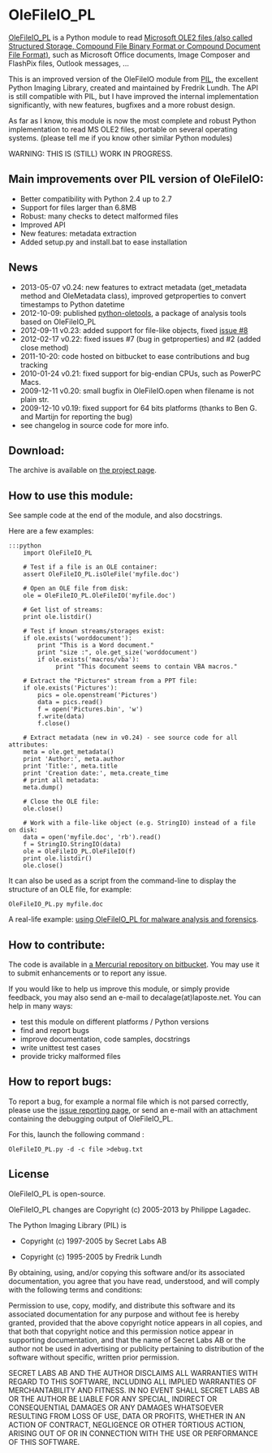 OleFileIO_PL
============

[OleFileIO_PL](http://www.decalage.info/python/olefileio) is a Python module to read [Microsoft OLE2 files (also called Structured Storage, Compound File Binary Format or Compound Document File Format)](http://en.wikipedia.org/wiki/Compound_File_Binary_Format), such as Microsoft Office documents, Image Composer and FlashPix files, Outlook messages, ... 

This is an improved version of the OleFileIO module from [PIL](http://www.pythonware.com/products/pil/index.htm), the excellent Python Imaging Library, created and maintained by Fredrik Lundh. The API is still compatible with PIL, but I have improved the internal implementation significantly, with new features, bugfixes and a more robust design.

As far as I know, this module is now the most complete and robust Python implementation to read MS OLE2 files, portable on several operating systems. (please tell me if you know other similar Python modules)

WARNING: THIS IS (STILL) WORK IN PROGRESS.

Main improvements over PIL version of OleFileIO:
------------------------------------------------

- Better compatibility with Python 2.4 up to 2.7
- Support for files larger than 6.8MB
- Robust: many checks to detect malformed files
- Improved API
- New features: metadata extraction
- Added setup.py and install.bat to ease installation

News
----

- 2013-05-07 v0.24: new features to extract metadata (get\_metadata method and OleMetadata class), improved getproperties to convert timestamps to Python datetime
- 2012-10-09: published [python-oletools](http://www.decalage.info/python/oletools), a package of analysis tools based on OleFileIO_PL
- 2012-09-11 v0.23: added support for file-like objects, fixed [issue #8](https://bitbucket.org/decalage/olefileio_pl/issue/8/bug-with-file-object)
- 2012-02-17 v0.22: fixed issues #7 (bug in getproperties) and #2 (added close method)
- 2011-10-20: code hosted on bitbucket to ease contributions and bug tracking
- 2010-01-24 v0.21: fixed support for big-endian CPUs, such as PowerPC Macs.
- 2009-12-11 v0.20: small bugfix in OleFileIO.open when filename is not plain str.
- 2009-12-10 v0.19: fixed support for 64 bits platforms (thanks to Ben G. and Martijn for reporting the bug)
- see changelog in source code for more info.

Download:
---------

The archive is available on [the project page](https://bitbucket.org/decalage/olefileio_pl/downloads).


How to use this module:
-----------------------

See sample code at the end of the module, and also docstrings.

Here are a few examples:

	:::python
		import OleFileIO_PL
		
		# Test if a file is an OLE container:
		assert OleFileIO_PL.isOleFile('myfile.doc')
		
		# Open an OLE file from disk:
		ole = OleFileIO_PL.OleFileIO('myfile.doc')
		
		# Get list of streams:
		print ole.listdir()
		
		# Test if known streams/storages exist:
		if ole.exists('worddocument'):
		    print "This is a Word document."
		    print "size :", ole.get_size('worddocument')
		    if ole.exists('macros/vba'):
		         print "This document seems to contain VBA macros."
		
		# Extract the "Pictures" stream from a PPT file:
		if ole.exists('Pictures'):
		    pics = ole.openstream('Pictures')
		    data = pics.read()
		    f = open('Pictures.bin', 'w')
		    f.write(data)
		    f.close()

		# Extract metadata (new in v0.24) - see source code for all attributes:
		meta = ole.get_metadata()
		print 'Author:', meta.author
		print 'Title:', meta.title
		print 'Creation date:', meta.create_time
		# print all metadata:
		meta.dump()

		# Close the OLE file:
		ole.close()
		
		# Work with a file-like object (e.g. StringIO) instead of a file on disk:
		data = open('myfile.doc', 'rb').read()
		f = StringIO.StringIO(data)
		ole = OleFileIO_PL.OleFileIO(f)
		print ole.listdir()
		ole.close()
		
		
It can also be used as a script from the command-line to display the structure of an OLE file, for example:

	OleFileIO_PL.py myfile.doc

A real-life example: [using OleFileIO_PL for malware analysis and forensics](http://blog.gregback.net/2011/03/using-remnux-for-forensic-puzzle-6/).

How to contribute:
------------------

The code is available in [a Mercurial repository on bitbucket](https://bitbucket.org/decalage/olefileio_pl). You may use it to submit enhancements or to report any issue.

If you would like to help us improve this module, or simply provide feedback, you may also send an e-mail to decalage(at)laposte.net. You can help in many ways:

- test this module on different platforms / Python versions
- find and report bugs
- improve documentation, code samples, docstrings
- write unittest test cases
- provide tricky malformed files

How to report bugs:
-------------------

To report a bug, for example a normal file which is not parsed correctly, please use the [issue reporting page](https://bitbucket.org/decalage/olefileio_pl/issues?status=new&status=open), or send an e-mail with an attachment containing the debugging output of OleFileIO_PL.

For this, launch the following command :

	OleFileIO_PL.py -d -c file >debug.txt 

License
-------

OleFileIO_PL is open-source.

OleFileIO_PL changes are Copyright (c) 2005-2013 by Philippe Lagadec.

The Python Imaging Library (PIL) is

- Copyright (c) 1997-2005 by Secret Labs AB

- Copyright (c) 1995-2005 by Fredrik Lundh

By obtaining, using, and/or copying this software and/or its associated documentation, you agree that you have read, understood, and will comply with the following terms and conditions:

Permission to use, copy, modify, and distribute this software and its associated documentation for any purpose and without fee is hereby granted, provided that the above copyright notice appears in all copies, and that both that copyright notice and this permission notice appear in supporting documentation, and that the name of Secret Labs AB or the author not be used in advertising or publicity pertaining to distribution of the software without specific, written prior permission.

SECRET LABS AB AND THE AUTHOR DISCLAIMS ALL WARRANTIES WITH REGARD TO THIS SOFTWARE, INCLUDING ALL IMPLIED WARRANTIES OF MERCHANTABILITY AND FITNESS. IN NO EVENT SHALL SECRET LABS AB OR THE AUTHOR BE LIABLE FOR ANY SPECIAL, INDIRECT OR CONSEQUENTIAL DAMAGES OR ANY DAMAGES WHATSOEVER RESULTING FROM LOSS OF USE, DATA OR PROFITS, WHETHER IN AN ACTION OF CONTRACT, NEGLIGENCE OR OTHER TORTIOUS ACTION, ARISING OUT OF OR IN CONNECTION WITH THE USE OR PERFORMANCE OF THIS SOFTWARE.
